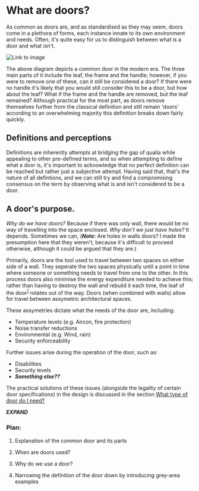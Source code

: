 # What are doors?

As common as doors are, and as standardised as they may seem, doors come in a plethora of forms, each instance innate to its own environment and needs. Often, it's quite easy for us to distinguish between what is a door and what isn't.

![Link to image](http://www.decosoup.com/images/stories/Design_Issues/Windows/Door_nomenclature/Door_terminilogy.jpg)

The above diagram depicts a common door in the modern era. The three main parts of it include the leaf, the frame and the handle; however, if you were to remove one of these, can it still be considered a door? If there were no handle it's likely that you would still consider this to be a door, but how about the leaf? What if the frame and the handle are removed, but the leaf remained? Although practical for the most part, as doors remove themselves further from the classical definition and still remain 'doors' according to an overwhelming majority this definition breaks down fairly quickly.

## Definitions and perceptions

Definitions are inherently attempts at bridging the gap of qualia while appealing to other pre-defined terms, and so when attempting to define what a door is, it's important to acknowledge that no perfect definition can be reached but rather just a subjective attempt. Having said that, that's the nature of all defintions, and we can still try and find a compromising consensus on the term by observing what is and isn't considered to be a door. 

## A door's purpose.

*Why do we have doors?* Because if there was only wall, there would be no way of travelling into the space enclosed.
*Why don't we just have holes?* It depends. Sometimes we can, (***Note:*** Are holes in walls doors? I made the presumption here that they weren't, because it's difficult to proceed otherwise, although it could be argued that they are.) 

Primarily, doors are the tool used to travel between two spaces on either side of a wall. They seperate the two spaces physically until a point in time where someone or something needs to travel from one to the other. In this process doors also minimise the energy expenditure needed to achieve this; rather than having to destroy the wall and rebuild it each time, the leaf of the door<sup>[1](#notes)</sup> rotates out of the way. Doors (when combined with walls) allow for travel between assymetric architectural spaces.

These assymetries dictate what the needs of the door are, including:

- Temperature levels (e.g. Aircon, fire protection)
- Noise transfer reductions
- Environmental (e.g. Wind, rain)
- Security enforceability

Further issues arise during the operation of the door, such as:

- Disabilities
- Security levels
- ***Something else??***

The practical solutions of these issues (alongside the legality of certain door specifications) in the design is discussed in the section [What type of door do I need?](#doorType)

***EXPAND***

### Plan:

1.  Explanation of the common door and its parts

3.  When are doors used?

4.  Why do we use a door?

5.  Narrowing the definition of the door down by introducing grey-area examples
